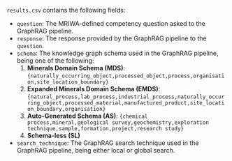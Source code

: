 `results.csv` contains the following fields:
- `question`: The MRIWA-defined competency question asked to the GraphRAG pipeline.
- `response`: The response provided by the GraphRAG pipeline to the `question`.
- `schema`: The knowledge graph schema used in the GraphRAG pipeline, being one of the following:
    1. **Minerals Domain Schema (MDS)**: 
        `{naturally_occurring_object,processed_object,process,organisation,site_location_boundary}`
    2. **Expanded Minerals Domain Schema (EMDS)**: 
        `{natural_process,lab_process,industrial_process,naturally_occurring_object,processed_material,manufactured_product,site_location_boundary,organisation}`
    3. **Auto-Generated Schema (AS)**: 
        `{chemical process,mineral,geological survey,geochemistry,exploration technique,sample,formation,project,research study}`
    4. **Schema-less (SL)**
- `search_technique`: The GraphRAG search technique used in the GraphRAG pipeline, being either local or global search.
